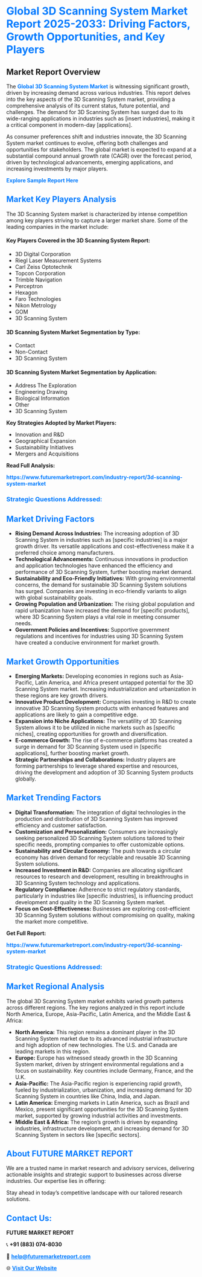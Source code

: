 <h1 style="color: #007BFF;">Global 3D Scanning System Market Report 2025-2033: Driving Factors, Growth Opportunities, and Key Players</h1>

<section id="overview">
<h2>Market Report Overview</h2>
<p>The <a href="https://www.futuremarketreport.com/industry-report/3d-scanning-system-market" style="color: #007BFF; text-decoration: none;"><strong>Global 3D Scanning System Market</strong></a> is witnessing significant growth, driven by increasing demand across various industries. This report delves into the key aspects of the 3D Scanning System market, providing a comprehensive analysis of its current status, future potential, and challenges. The demand for 3D Scanning System has surged due to its wide-ranging applications in industries such as [insert industries], making it a critical component in modern-day [applications].</p>
<p>As consumer preferences shift and industries innovate, the 3D Scanning System market continues to evolve, offering both challenges and opportunities for stakeholders. The global market is expected to expand at a substantial compound annual growth rate (CAGR) over the forecast period, driven by technological advancements, emerging applications, and increasing investments by major players.</p>
</section>

<section id="overview">
<p><a href="https://www.futuremarketreport.com/request-sample/reportId=106513" style="color: #007BFF; text-decoration: none;"><strong>Explore Sample Report Here</strong></a></p>
</section>

<section id="key-players">
<h2 style="color: #007BFF;">Market Key Players Analysis</h2>
<p>The 3D Scanning System market is characterized by intense competition among key players striving to capture a larger market share. Some of the leading companies in the market include:</p>
<h4>Key Players Covered in the 3D Scanning System Report:</h4>
<ul><li>3D Digital Corporation</li><li>Riegl Laser Measurement Systems</li><li>Carl Zeiss Optotechnik</li><li>Topcon Corporation</li><li>Trimble Navigation</li><li>Perceptron</li><li>Hexagon</li><li>Faro Technologies</li><li>Nikon Metrology</li><li>GOM</li><li>3D Scanning System</li></ul>
<h4>3D Scanning System Market Segmentation by Type:</h4>
<ul><li>Contact</li><li>Non-Contact</li><li>3D Scanning System</li></ul>

<h4>3D Scanning System Market Segmentation by Application:</h4>
<ul><li>Address The Exploration</li><li>Engineering Drawing</li><li>Biological Information</li><li>Other</li><li>3D Scanning System</li></ul>
<p><strong>Key Strategies Adopted by Market Players:</strong></p>
<ul>
<li>Innovation and R&D</li>
<li>Geographical Expansion</li>
<li>Sustainability Initiatives</li>
<li>Mergers and Acquisitions</li>
</ul>
</section>

<section>
<p><strong>Read Full Analysis: </strong></p><a href="https://www.futuremarketreport.com/industry-report/3d-scanning-system-market" style="color: #007BFF; text-decoration: none;"><strong>https://www.futuremarketreport.com/industry-report/3d-scanning-system-market</strong></a>
<h3 style="color: #007BFF;">Strategic Questions Addressed:</h3>
</section>

<section id="driving-factors">
<h2 style="color: #007BFF;">Market Driving Factors</h2>
<ul>
<li><strong>Rising Demand Across Industries:</strong> The increasing adoption of 3D Scanning System in industries such as [specific industries] is a major growth driver. Its versatile applications and cost-effectiveness make it a preferred choice among manufacturers.</li>
<li><strong>Technological Advancements:</strong> Continuous innovations in production and application technologies have enhanced the efficiency and performance of 3D Scanning System, further boosting market demand.</li>
<li><strong>Sustainability and Eco-Friendly Initiatives:</strong> With growing environmental concerns, the demand for sustainable 3D Scanning System solutions has surged. Companies are investing in eco-friendly variants to align with global sustainability goals.</li>
<li><strong>Growing Population and Urbanization:</strong> The rising global population and rapid urbanization have increased the demand for [specific products], where 3D Scanning System plays a vital role in meeting consumer needs.</li>
<li><strong>Government Policies and Incentives:</strong> Supportive government regulations and incentives for industries using 3D Scanning System have created a conducive environment for market growth.</li>
</ul>
</section>

<section id="growth-opportunities">
<h2 style="color: #007BFF;">Market Growth Opportunities</h2>
<ul>
<li><strong>Emerging Markets:</strong> Developing economies in regions such as Asia-Pacific, Latin America, and Africa present untapped potential for the 3D Scanning System market. Increasing industrialization and urbanization in these regions are key growth drivers.</li>
<li><strong>Innovative Product Development:</strong> Companies investing in R&D to create innovative 3D Scanning System products with enhanced features and applications are likely to gain a competitive edge.</li>
<li><strong>Expansion into Niche Applications:</strong> The versatility of 3D Scanning System allows it to be utilized in niche markets such as [specific niches], creating opportunities for growth and diversification.</li>
<li><strong>E-commerce Growth:</strong> The rise of e-commerce platforms has created a surge in demand for 3D Scanning System used in [specific applications], further boosting market growth.</li>
<li><strong>Strategic Partnerships and Collaborations:</strong> Industry players are forming partnerships to leverage shared expertise and resources, driving the development and adoption of 3D Scanning System products globally.</li>
</ul>
</section>

<section id="trending-factors">
<h2 style="color: #007BFF;">Market Trending Factors</h2>
<ul>
<li><strong>Digital Transformation:</strong> The integration of digital technologies in the production and distribution of 3D Scanning System has improved efficiency and customer satisfaction.</li>
<li><strong>Customization and Personalization:</strong> Consumers are increasingly seeking personalized 3D Scanning System solutions tailored to their specific needs, prompting companies to offer customizable options.</li>
<li><strong>Sustainability and Circular Economy:</strong> The push towards a circular economy has driven demand for recyclable and reusable 3D Scanning System solutions.</li>
<li><strong>Increased Investment in R&D:</strong> Companies are allocating significant resources to research and development, resulting in breakthroughs in 3D Scanning System technology and applications.</li>
<li><strong>Regulatory Compliance:</strong> Adherence to strict regulatory standards, particularly in industries like [specific industries], is influencing product development and quality in the 3D Scanning System market.</li>
<li><strong>Focus on Cost-Effectiveness:</strong> Businesses are exploring cost-efficient 3D Scanning System solutions without compromising on quality, making the market more competitive.</li>
</ul>
</section>

<section>
<p><strong>Get Full Report: </strong></p><a href="https://www.futuremarketreport.com/industry-report/3d-scanning-system-market" style="color: #007BFF; text-decoration: none;"><strong>https://www.futuremarketreport.com/industry-report/3d-scanning-system-market</strong></a>
<h3 style="color: #007BFF;">Strategic Questions Addressed:</h3>
</section>


<section id="regional-analysis">
<h2 style="color: #007BFF;">Market Regional Analysis</h2>
<p>The global 3D Scanning System market exhibits varied growth patterns across different regions. The key regions analyzed in this report include North America, Europe, Asia-Pacific, Latin America, and the Middle East & Africa:</p>
<ul>
<li><strong>North America:</strong> This region remains a dominant player in the 3D Scanning System market due to its advanced industrial infrastructure and high adoption of new technologies. The U.S. and Canada are leading markets in this region.</li>
<li><strong>Europe:</strong> Europe has witnessed steady growth in the 3D Scanning System market, driven by stringent environmental regulations and a focus on sustainability. Key countries include Germany, France, and the U.K.</li>
<li><strong>Asia-Pacific:</strong> The Asia-Pacific region is experiencing rapid growth, fueled by industrialization, urbanization, and increasing demand for 3D Scanning System in countries like China, India, and Japan.</li>
<li><strong>Latin America:</strong> Emerging markets in Latin America, such as Brazil and Mexico, present significant opportunities for the 3D Scanning System market, supported by growing industrial activities and investments.</li>
<li><strong>Middle East & Africa:</strong> The region’s growth is driven by expanding industries, infrastructure development, and increasing demand for 3D Scanning System in sectors like [specific sectors].</li>
</ul>
</section>

<footer>
<h2 style="color: #007BFF;">About FUTURE MARKET REPORT</h2>
<p>We are a trusted name in market research and advisory services, delivering actionable insights and strategic support to businesses across diverse industries. Our expertise lies in offering:</p>

<p>Stay ahead in today’s competitive landscape with our tailored research solutions.</p>

<h2 style="color: #007BFF;">Contact Us:</h2>
<p><strong>FUTURE MARKET REPORT</strong></p>
<p>📞 <strong>+91 (883) 074-8030</strong></p>
<p>📧 <strong><a href="mailto:help@futuremarketreport.com" style="color: #007BFF;">help@futuremarketreport.com</a></strong></p>
<p>🌐 <strong><a href="https://www.futuremarketreport.com/" style="color: #007BFF;">Visit Our Website</a></strong></p>
</footer>